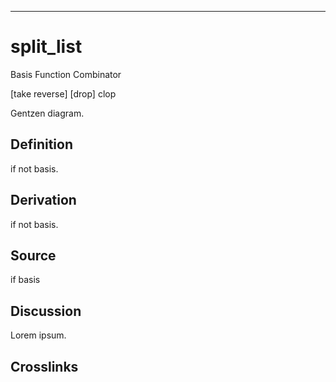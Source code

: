 ------------------------------------------------------------------------

# split_list

Basis Function Combinator

\[take reverse\] \[drop\] clop

Gentzen diagram.

## Definition

if not basis.

## Derivation

if not basis.

## Source

if basis

## Discussion

Lorem ipsum.

## Crosslinks
